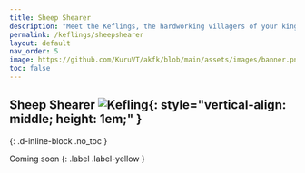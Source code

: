 ```yaml
---
title: Sheep Shearer
description: "Meet the Keflings, the hardworking villagers of your kingdom in A Kingdom for Keflings. These cheerful characters are eager to follow your lead and assist with building, gathering resources, and more."
permalink: /keflings/sheepshearer
layout: default
nav_order: 5
image: https://github.com/KuruVT/akfk/blob/main/assets/images/banner.png?raw=true
toc: false
---
```


##  Sheep Shearer ![Kefling](https://github.com/KuruVT/akfk/blob/main/assets/images/keflings/rockminer_icon.png?raw=true){: style="vertical-align: middle; height: 1em;" }
{: .d-inline-block .no_toc }

Coming soon
{: .label .label-yellow }